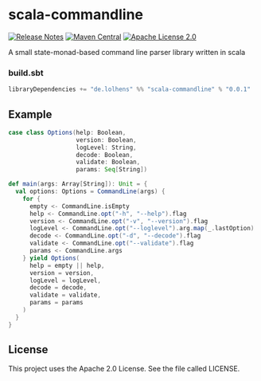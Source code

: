 # scala-commandline
[![Release Notes](https://img.shields.io/github/release/LolHens/scala-commandline.svg?maxAge=3600)](https://github.com/LolHens/scala-commandline/releases/latest)
[![Maven Central](https://img.shields.io/maven-central/v/de.lolhens/scala-commandline_2.13)](https://search.maven.org/artifact/de.lolhens/scala-commandline_2.13)
[![Apache License 2.0](https://img.shields.io/github/license/LolHens/scala-commandline.svg?maxAge=3600)](https://www.apache.org/licenses/LICENSE-2.0)

A small state-monad-based command line parser library written in scala

### build.sbt
```sbt
libraryDependencies += "de.lolhens" %% "scala-commandline" % "0.0.1"
```

## Example
```scala
case class Options(help: Boolean,
                   version: Boolean,
                   logLevel: String,
                   decode: Boolean,
                   validate: Boolean,
                   params: Seq[String])

def main(args: Array[String]): Unit = {
  val options: Options = CommandLine(args) {
    for {
      empty <- CommandLine.isEmpty
      help <- CommandLine.opt("-h", "--help").flag
      version <- CommandLine.opt("-v", "--version").flag
      logLevel <- CommandLine.opt("--loglevel").arg.map(_.lastOption)
      decode <- CommandLine.opt("-d", "--decode").flag
      validate <- CommandLine.opt("--validate").flag
      params <- CommandLine.args
    } yield Options(
      help = empty || help,
      version = version,
      logLevel = logLevel,
      decode = decode,
      validate = validate,
      params = params
    )
  }
}
```

## License
This project uses the Apache 2.0 License. See the file called LICENSE.

